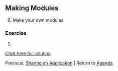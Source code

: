 ## Making Modules

 6. Make your own modules



### Exercise

1. 

[Click here for solution](hpc_software_environment_07_solution.md)



Previous: [Sharing an Application](hpc_software_environment_06.md) | Return to [Agenda](../index.md)

